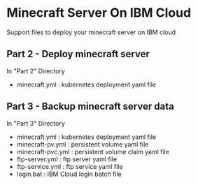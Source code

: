 # Minecraft Server On IBM Cloud
Support files to deploy your minecraft server on IBM cloud

## Part 2 - Deploy minecraft server
In "Part 2" Directory
- minecraft.yml : kubernetes deployment yaml file

## Part 3 - Backup minecraft server data
In "Part 3" Directory
- minecraft.yml : kubernetes deployment yaml file
- minecraft-pv.yml : persistent volume yaml file
- minecraft-pvc.yml : persistent volume claim yaml file
- ftp-server.yml : ftp server yaml file
- ftp-service.yml : ftp service yaml file
- login.bat : IBM Cloud login batch file
